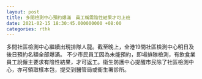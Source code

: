 ```yaml
---
layout: post
title: 多間檢測中心預約爆滿　員工稱需陰性結果才可上班
date: 2021-02-15 18:30:45.000000000 +08:00
categories: rthk
---
```


多間社區檢測中心繼續出現排隊人龍。截至晚上，全港19間社區檢測中心明日及後日預約名額全部爆滿。
不少市民員工因為未能預約，即場排隊檢測，有飲食業員工說僱主要求有陰性結果，才可返工。衞生防護中心提醒市民除了社區檢測中心，亦可領取樣本包，提交到醫管局或衞生署診所。
